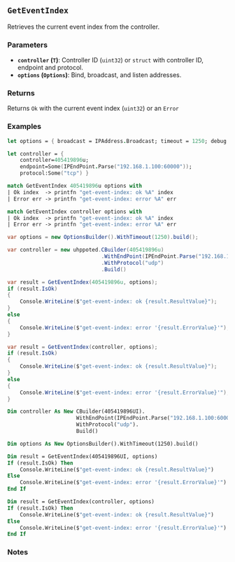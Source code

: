 ## `GetEventIndex`

Retrieves the current event index from the controller.

### Parameters
- **`controller` (`T`)**: Controller ID (`uint32`) or `struct` with controller ID, endpoint and protocol.
- **`options` (`Options`)**: Bind, broadcast, and listen addresses.

### Returns
Returns `Ok` with the current event index (`uint32`) or an `Error` 

### Examples

```fsharp
let options = { broadcast = IPAddress.Broadcast; timeout = 1250; debug = true }

let controller = { 
    controller=405419896u; 
    endpoint=Some(IPEndPoint.Parse("192.168.1.100:60000")); 
    protocol:Some("tcp") }

match GetEventIndex 405419896u options with
| Ok index  -> printfn "get-event-index: ok %A" index
| Error err -> printfn "get-event-index: error %A" err

match GetEventIndex controller options with
| Ok index  -> printfn "get-event-index: ok %A" index
| Error err -> printfn "get-event-index: error %A" err
```

```csharp
var options = new OptionsBuilder().WithTimeout(1250).build();

var controller = new uhppoted.CBuilder(405419896u)
                              .WithEndPoint(IPEndPoint.Parse("192.168.1.100:60000"))
                              .WithProtocol("udp")
                              .Build()

var result = GetEventIndex(405419896u, options);
if (result.IsOk)
{
    Console.WriteLine($"get-event-index: ok {result.ResultValue}");
}
else
{
    Console.WriteLine($"get-event-index: error '{result.ErrorValue}'");
}

var result = GetEventIndex(controller, options);
if (result.IsOk)
{
    Console.WriteLine($"get-event-index: ok {result.ResultValue}");
}
else
{
    Console.WriteLine($"get-event-index: error '{result.ErrorValue}'");
}
```

```vb
Dim controller As New CBuilder(405419896UI).
                      WithEndPoint(IPEndPoint.Parse("192.168.1.100:60000")).
                      WithProtocol("udp").
                      Build()

Dim options As New OptionsBuilder().WithTimeout(1250).build()

Dim result = GetEventIndex(405419896UI, options)
If (result.IsOk) Then
    Console.WriteLine($"get-event-index: ok {result.ResultValue}")
Else
    Console.WriteLine($"get-event-index: error '{result.ErrorValue}'")
End If

Dim result = GetEventIndex(controller, options)
If (result.IsOk) Then
    Console.WriteLine($"get-event-index: ok {result.ResultValue}")
Else
    Console.WriteLine($"get-event-index: error '{result.ErrorValue}'")
End If
```

### Notes
